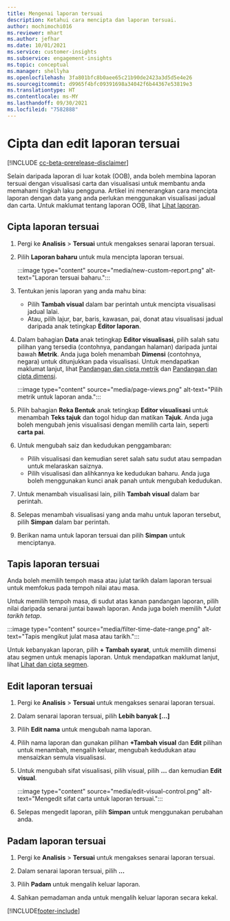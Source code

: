 ```yaml
---
title: Mengenai laporan tersuai
description: Ketahui cara mencipta dan laporan tersuai.
author: mochimochi016
ms.reviewer: mhart
ms.author: jefhar
ms.date: 10/01/2021
ms.service: customer-insights
ms.subservice: engagement-insights
ms.topic: conceptual
ms.manager: shellyha
ms.openlocfilehash: 3fa801bfc8b0aee65c21b90de2423a3d5d5e4e26
ms.sourcegitcommit: d9965f4bfc09391698a34042f6b44367e53819e3
ms.translationtype: HT
ms.contentlocale: ms-MY
ms.lasthandoff: 09/30/2021
ms.locfileid: "7582888"
---
```

# <a name="create-and-edit-custom-reports"></a>Cipta dan edit laporan tersuai

[!INCLUDE [cc-beta-prerelease-disclaimer](includes/cc-beta-prerelease-disclaimer.md)]

Selain daripada laporan di luar kotak (OOB), anda boleh membina laporan tersuai dengan visualisasi carta dan visualisasi untuk membantu anda memahami tingkah laku pengguna. Artikel ini menerangkan cara mencipta laporan dengan data yang anda perlukan menggunakan visualisasi jadual dan carta. Untuk maklumat tentang laporan OOB, lihat [Lihat laporan](view-reports.md).

## <a name="create-a-custom-report"></a>Cipta laporan tersuai

1. Pergi ke **Analisis** > **Tersuai** untuk mengakses senarai laporan tersuai.

1. Pilih **Laporan baharu** untuk mula mencipta laporan tersuai.

   :::image type="content" source="media/new-custom-report.png" alt-text="Laporan tersuai baharu.":::

1. Tentukan jenis laporan yang anda mahu bina:

    - Pilih **Tambah visual** dalam bar perintah untuk mencipta visualisasi jadual lalai.
    - Atau, pilih lajur, bar, baris, kawasan, pai, donat atau visualisasi jadual daripada anak tetingkap **Editor laporan**.

1. Dalam bahagian **Data** anak tetingkap **Editor visualisasi**, pilih salah satu pilihan yang tersedia (contohnya, pandangan halaman) daripada juntai bawah **Metrik**. Anda juga boleh menambah **Dimensi** (contohnya, negara) untuk ditunjukkan pada visualisasi. Untuk mendapatkan maklumat lanjut, lihat [Pandangan dan cipta metrik](metrics.md) dan [Pandangan dan cipta dimensi](dimensions.md).

   :::image type="content" source="media/page-views.png" alt-text="Pilih metrik untuk laporan anda.":::

1. Pilih bahagian **Reka Bentuk** anak tetingkap **Editor visualisasi** untuk menambah **Teks tajuk** dan togol hidup dan matikan **Tajuk**.  Anda juga boleh mengubah jenis visualisasi dengan memilih carta lain, seperti **carta pai**.

1. Untuk mengubah saiz dan kedudukan penggambaran:
   - Pilih visualisasi dan kemudian seret salah satu sudut atau sempadan untuk melaraskan saiznya.
   - Pilih visualisasi dan alihkannya ke kedudukan baharu. Anda juga boleh menggunakan kunci anak panah untuk mengubah kedudukan.
1. Untuk menambah visualisasi lain, pilih **Tambah visual** dalam bar perintah.
1. Selepas menambah visualisasi yang anda mahu untuk laporan tersebut, pilih **Simpan** dalam bar perintah.

1. Berikan nama untuk laporan tersuai dan pilih **Simpan** untuk menciptanya.
 
## <a name="filter-a-custom-report"></a>Tapis laporan tersuai

Anda boleh memilih tempoh masa atau julat tarikh dalam laporan tersuai untuk memfokus pada tempoh nilai atau masa.

Untuk memilih tempoh masa, di sudut atas kanan pandangan laporan, pilih nilai daripada senarai juntai bawah laporan. Anda juga boleh memilih **Julat tarikh tetap*.

:::image type="content" source="media/filter-time-date-range.png" alt-text="Tapis mengikut julat masa atau tarikh.":::

Untuk kebanyakan laporan, pilih **+ Tambah syarat**, untuk memilih dimensi atau segmen untuk menapis laporan. Untuk mendapatkan maklumat lanjut, lihat [Lihat dan cipta segmen](segments.md).

## <a name="edit-a-custom-report"></a>Edit laporan tersuai

1. Pergi ke **Analisis** > **Tersuai** untuk mengakses senarai laporan tersuai.

1. Dalam senarai laporan tersuai, pilih **Lebih banyak [...]** 

1. Pilih **Edit nama** untuk mengubah nama laporan.

1. Pilih nama laporan dan gunakan pilihan **+Tambah visual** dan **Edit** pilihan untuk menambah, mengalih keluar, mengubah kedudukan atau mensaizkan semula visualisasi.

1. Untuk mengubah sifat visualisasi, pilih visual, pilih **...** dan kemudian **Edit visual**.

   :::image type="content" source="media/edit-visual-control.png" alt-text="Mengedit sifat carta untuk laporan tersuai.":::

1. Selepas mengedit laporan, pilih **Simpan** untuk menggunakan perubahan anda. 

## <a name="delete-a-custom-report"></a>Padam laporan tersuai

1. Pergi ke **Analisis** > **Tersuai** untuk mengakses senarai laporan tersuai.

1. Dalam senarai laporan tersuai, pilih **...**

1. Pilih **Padam** untuk mengalih keluar laporan.

1. Sahkan pemadaman anda untuk mengalih keluar laporan secara kekal.


[!INCLUDE[footer-include](../includes/footer-banner.md)]
